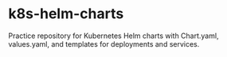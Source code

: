 # k8s-helm-charts
Practice repository for Kubernetes Helm charts with Chart.yaml, values.yaml, and templates for deployments and services.
